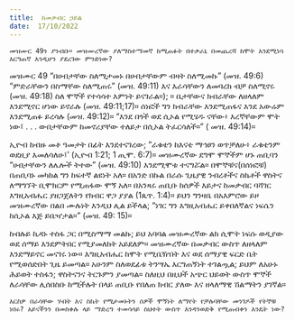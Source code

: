 ```yaml
---
title:  ከመቃብር ኃይል
date:  17/10/2022
---
```


`መዝሙር 49ን ያንብቡ። መዝሙረኛው ያለማስተማመኛ ከሚጠፉት በተቃራኒ በመጨረሻ ከሞት እንደሚነሳ እርግጠኛ እንዲሆን ያደረገው ምንድነው?`

መዝሙር 49 “በሀብታቸው ስለሚታመኑ በሀብታቸውም ብዛት ስለሚመኩ” (መዝ. 49:6) “ምድራቸውን በስማቸው ስለሚጠሩ” (መዝ. 49:11) እና እራሳቸውን ለመባረክ ብቻ ስለሚኖሩ (መዝ. 49:18) ስለ ሞኞች የተሳሳተ እምነት ይናገራል።); ። ቤታቸውና ክብራቸው ለዘላለም እንደሚኖር ሆነው ይኖራሉ (መዝ. 49:11;17)። ሰነፎች ግን ክብራቸው እንደሚጠፋና እንደ አውሬም እንደሚጠፉ ይረሳሉ (መዝ. 49:12)። “እንደ በጎች ወደ ሲኦል የሚሄዱ ናቸው፥ እረኛቸውም ሞት ነው፤ . . . ውበታቸውም ከመኖሪያቸው ተለይታ በሲኦል ትፈርሳለች።” ( መዝ. 49:14)።

ኢዮብ ከብዙ መቶ ዓመታት በፊት እንደተናገረው; “ራቁቴን ከእናቴ ማኅፀን ወጥቻለሁ፥ ራቁቴንም ወደዚያ እመለሳለሁ፤’ (ኢዮብ 1:21; 1 ጢሞ. 6:7)። መዝሙረኛው ደግሞ ሞኞችም ሆኑ ጠቢባን “ሀብታቸውን ለሌሎች ትተው” (መዝ. 49:10) እንደሚሞቱ ተናግሯል። በሞኞቹና(በሰነፎቹ) በጠቢባኑ መካከል ግን ከፍተኛ ልዩነት አለ። በአንድ በኩል በራሱ ጊዜያዊ ንብረቶችና ስኬቶች ዋስትና ለማግኘት ቢሞክርም የሚጠፋው ሞኝ አለ። በአንጻሩ ጠቢቡ ከሰዎች እይታና ከመቃብር ባሻገር እግዚአብሔር ያዘጋጀለትን የክብር ዋጋ ያያል (1ጴጥ. 1:4)። ይህን ግንዛቤ በአእምሮው ይዞ መዝሙረኛው በልበ ሙሉነት እንዲህ ሊል ይችላል; “ነገር ግን እግዚአብሔር ይቀበለኛልና ነፍሴን ከሲኦል እጅ ይቤዣታል።” (መዝ. 49: 15)።

ከብሉይ ኪዳኑ ተስፋ ጋር በሚስማማ መልኩ; ይህ አባባል መዝሙረኛው ልክ ሲሞት ነፍሱ ወዲያው ወደ ሰማይ እንደምትበር የሚያመለክት አይደለም። መዝሙረኛው በመቃብር ውስጥ ለዘላለም እንደማይኖር መናገሩ ነው። እግዚአብሔር ከሞት የሚቤዥበት እና ወደ ሰማያዊ ፍርድ ቤት የሚወሰድበት ጊዜ ይመጣል። አሁንም ስለወደፊቱ ትንሣኤ እርግጠኝነት ተገልጧል; ይህም ለአሁኑ ሕይወት ተስፋን; ዋስትናንና ትርጉምን ያመጣል። ስለዚህ በዚህች አጭር ህይወት ውስጥ ሞኞች ለራሳቸው ሊሰበስቡ ከሚችሉት በላይ ጠቢቡ የበለጠ ክብር ያለው እና ዘላለማዊ ሽልማትን ያገኛል።

`እርስዎ በራሳቸው ሃብት እና ስኬት የሚታመኑትን ሰዎች ሞኝነት ለማየት የቻሉባቸው መንገዶች የትኞቹ ነበሩ? አይናችንን በመስቀሉ ላይ ማድረግ ተመሳሳይ ስህተት ውስጥ እንዳንወድቅ የሚጠብቀን እንዴት ነው?`